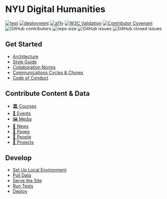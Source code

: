 # NYU Digital Humanities

[![test](https://img.shields.io/github/workflow/status/nyu-dh/nyu-dh.github.io/test?style=flat&logo=github&label=tests)](https://github.com/nyu-dh/nyu-dh.github.io/actions/workflows/test.yml)
[![deployment](https://img.shields.io/github/deployments/nyu-dh/nyu-dh.github.io/github-pages?label=deploy&logo=github)](https://github.com/nyu-dh/nyu-dh.github.io/deployments) 
[![a11y](https://github.com/nyu-dh/nyu-dh.github.io/actions/workflows/test-a11y.yml/badge.svg?branch=main)](https://github.com/nyu-dh/nyu-dh.github.io/actions/workflows/test-a11y.yml)
[![W3C Validation](https://img.shields.io/w3c-validation/html?targetUrl=https%3A%2F%2Fdh.hosting.nyu.edu&label=w3c)](https://validator.nu/?doc=https%3A%2F%2Fdh.hosting.nyu.edu)
[![Contributor Covenant](https://img.shields.io/badge/Contributor%20Covenant-2.1-4baaaa.svg?label=contributor+covenant)](docs/code-of-conduct.md)
![GitHub contributors](https://img.shields.io/github/contributors/nyu-dh/nyu-dh.github.io)
![repo size](https://img.shields.io/github/repo-size/nyu-dh/nyu-dh.github.io)
![GitHub issues](https://img.shields.io/github/issues-raw/nyu-dh/nyu-dh.github.io) 
![GitHub closed issues](https://img.shields.io/github/issues-closed-raw/nyu-dh/nyu-dh.github.io)


## Get Started
+ [Architecture](docs/architecture.md)
+ [Style Guide](docs/style-guide.md)
+ [Collaboration Norms](docs/guides/git-collab-norms.md)
+ [Communications Cycles & Chores](docs/communication-cycles-and-chores.md)
+ [Code of Conduct](docs/code-of-conduct.md)

## Contribute Content & Data
+ [🏛️ Courses](docs/guides/add-edit-courses.md)
+ [📆 Events](docs/guides/add-edit-news-events.md)
+ [🖼️ Media](docs/guides/add-edit-media.md)
+ [📰 News](docs/guides/add-edit-news-events.md)
+ [📝 Pages](docs/guides/add-edit-pages.md)
+ [👤 People](docs/guides/add-edit-people.md)
+ [🏺 Projects](docs/guides/add-edit-projects.md)  

## Develop
+ [Set Up Local Environment](docs/guides/local-development.md#set-up-dev-environment)
+ [Pull Data](docs/guides/pull-data-from-google-sheets.md)
+ [Serve the Site](docs/guides/local-development.md#serve-the-site)
+ [Run Tests](docs/guides/local-development.md#run-tests)
+ [Deploy](docs/architecture.md#deployment)


